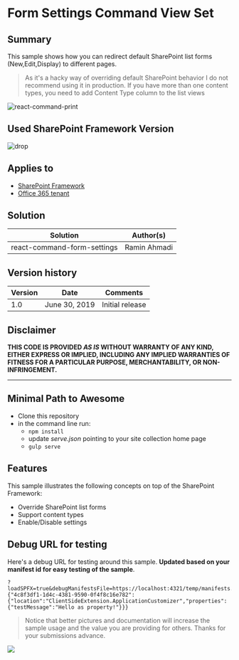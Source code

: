 # Form Settings Command View Set

## Summary
This sample shows how you can redirect default SharePoint list forms (New,Edit,Display) to different pages.

> As it's a hacky way of overriding default SharePoint behavior I do not recommend using it in production.
> If you have more than one content types, you need to add Content Type column to the list views

![react-command-print](./assets/screenshot.gif)

## Used SharePoint Framework Version 
![drop](https://img.shields.io/badge/version-1.8-green.svg)

## Applies to

* [SharePoint Framework](https://dev.office.com/sharepoint)
* [Office 365 tenant](https://dev.office.com/sharepoint/docs/spfx/set-up-your-development-environment)

## Solution

Solution|Author(s)
--------|---------
react-command-form-settings | Ramin Ahmadi

## Version history

Version|Date|Comments
-------|----|--------
1.0|June 30, 2019|Initial release

## Disclaimer
**THIS CODE IS PROVIDED *AS IS* WITHOUT WARRANTY OF ANY KIND, EITHER EXPRESS OR IMPLIED, INCLUDING ANY IMPLIED WARRANTIES OF FITNESS FOR A PARTICULAR PURPOSE, MERCHANTABILITY, OR NON-INFRINGEMENT.**

---

## Minimal Path to Awesome

- Clone this repository
- in the command line run:
  - `npm install`
  - update _serve.json_ pointing to your site collection home page
  - `gulp serve`

## Features
This sample illustrates the following concepts on top of the SharePoint Framework:

* Override SharePoint list forms
* Support content types
* Enable/Disable settings

## Debug URL for testing
Here's a debug URL for testing around this sample. **Updated based on your manifest id for easy testing of the sample**.

```
?loadSPFX=true&debugManifestsFile=https://localhost:4321/temp/manifests.js&customActions={"4c8f3df1-1d4c-4381-9590-0f4f8c16e782":{"location":"ClientSideExtension.ApplicationCustomizer","properties":{"testMessage":"Hello as property!"}}}
```

> Notice that better pictures and documentation will increase the sample usage and the value you are providing for others. Thanks for your submissions advance.

<img src="https://m365-visitor-stats.azurewebsites.net/sp-dev-fx-extensions/samples/readme-template" />
